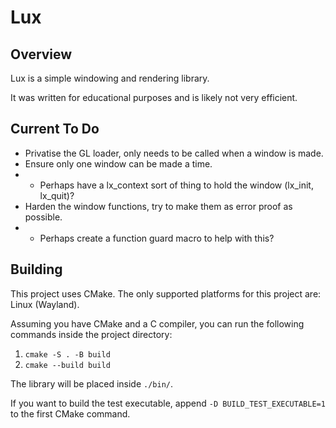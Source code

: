# Lux

## Overview

Lux is a simple windowing and rendering library.

It was written for educational purposes and is likely not very efficient.

## Current To Do

- Privatise the GL loader, only needs to be called when a window is made.
- Ensure only one window can be made a time.
- - Perhaps have a lx_context sort of thing to hold the window (lx_init, lx_quit)?
- Harden the window functions, try to make them as error proof as possible.
- - Perhaps create a function guard macro to help with this?

## Building

This project uses CMake. The only supported platforms for this project are: Linux (Wayland).

Assuming you have CMake and a C compiler, you can run the following commands inside the project directory:
1. `cmake -S . -B build`
2. `cmake --build build`

The library will be placed inside `./bin/`.

If you want to build the test executable, append `-D BUILD_TEST_EXECUTABLE=1` to the first CMake command.
